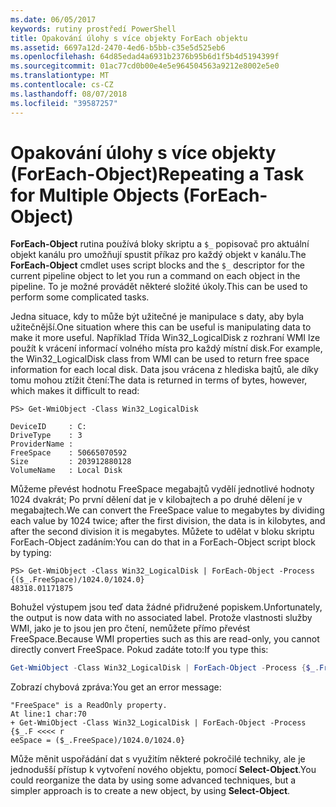 ```yaml
---
ms.date: 06/05/2017
keywords: rutiny prostředí PowerShell
title: Opakování úlohy s více objekty ForEach objektu
ms.assetid: 6697a12d-2470-4ed6-b5bb-c35e5d525eb6
ms.openlocfilehash: 64d85edad4a6931b2376b95b6d1f5b4d5194399f
ms.sourcegitcommit: 01ac77cd0b00e4e5e964504563a9212e8002e5e0
ms.translationtype: MT
ms.contentlocale: cs-CZ
ms.lasthandoff: 08/07/2018
ms.locfileid: "39587257"
---
```

# <a name="repeating-a-task-for-multiple-objects-foreach-object"></a><span data-ttu-id="b8bcf-103">Opakování úlohy s více objekty (ForEach-Object)</span><span class="sxs-lookup"><span data-stu-id="b8bcf-103">Repeating a Task for Multiple Objects (ForEach-Object)</span></span>

<span data-ttu-id="b8bcf-104">**ForEach-Object** rutina používá bloky skriptu a `$_` popisovač pro aktuální objekt kanálu pro umožňují spustit příkaz pro každý objekt v kanálu.</span><span class="sxs-lookup"><span data-stu-id="b8bcf-104">The **ForEach-Object** cmdlet uses script blocks and the `$_` descriptor for the current pipeline object to let you run a command on each object in the pipeline.</span></span> <span data-ttu-id="b8bcf-105">To je možné provádět některé složité úkoly.</span><span class="sxs-lookup"><span data-stu-id="b8bcf-105">This can be used to perform some complicated tasks.</span></span>

<span data-ttu-id="b8bcf-106">Jedna situace, kdy to může být užitečné je manipulace s daty, aby byla užitečnější.</span><span class="sxs-lookup"><span data-stu-id="b8bcf-106">One situation where this can be useful is manipulating data to make it more useful.</span></span> <span data-ttu-id="b8bcf-107">Například Třída Win32_LogicalDisk z rozhraní WMI lze použít k vrácení informací volného místa pro každý místní disk.</span><span class="sxs-lookup"><span data-stu-id="b8bcf-107">For example, the Win32_LogicalDisk class from WMI can be used to return free space information for each local disk.</span></span> <span data-ttu-id="b8bcf-108">Data jsou vrácena z hlediska bajtů, ale díky tomu mohou ztížit čtení:</span><span class="sxs-lookup"><span data-stu-id="b8bcf-108">The data is returned in terms of bytes, however, which makes it difficult to read:</span></span>

```
PS> Get-WmiObject -Class Win32_LogicalDisk

DeviceID     : C:
DriveType    : 3
ProviderName :
FreeSpace    : 50665070592
Size         : 203912880128
VolumeName   : Local Disk
```

<span data-ttu-id="b8bcf-109">Můžeme převést hodnotu FreeSpace megabajtů vydělí jednotlivé hodnoty 1024 dvakrát; Po první dělení dat je v kilobajtech a po druhé dělení je v megabajtech.</span><span class="sxs-lookup"><span data-stu-id="b8bcf-109">We can convert the FreeSpace value to megabytes by dividing each value by 1024 twice; after the first division, the data is in kilobytes, and after the second division it is megabytes.</span></span> <span data-ttu-id="b8bcf-110">Můžete to udělat v bloku skriptu ForEach-Object zadáním:</span><span class="sxs-lookup"><span data-stu-id="b8bcf-110">You can do that in a ForEach-Object script block by typing:</span></span>

```
PS> Get-WmiObject -Class Win32_LogicalDisk | ForEach-Object -Process {($_.FreeSpace)/1024.0/1024.0}
48318.01171875
```

<span data-ttu-id="b8bcf-111">Bohužel výstupem jsou teď data žádné přidružené popiskem.</span><span class="sxs-lookup"><span data-stu-id="b8bcf-111">Unfortunately, the output is now data with no associated label.</span></span> <span data-ttu-id="b8bcf-112">Protože vlastnosti služby WMI, jako je to jsou jen pro čtení, nemůžete přímo převést FreeSpace.</span><span class="sxs-lookup"><span data-stu-id="b8bcf-112">Because WMI properties such as this are read-only, you cannot directly convert FreeSpace.</span></span> <span data-ttu-id="b8bcf-113">Pokud zadáte toto:</span><span class="sxs-lookup"><span data-stu-id="b8bcf-113">If you type this:</span></span>

```powershell
Get-WmiObject -Class Win32_LogicalDisk | ForEach-Object -Process {$_.FreeSpace = ($_.FreeSpace)/1024.0/1024.0}
```

<span data-ttu-id="b8bcf-114">Zobrazí chybová zpráva:</span><span class="sxs-lookup"><span data-stu-id="b8bcf-114">You get an error message:</span></span>

```output
"FreeSpace" is a ReadOnly property.
At line:1 char:70
+ Get-WmiObject -Class Win32_LogicalDisk | ForEach-Object -Process {$_.F <<<< r
eeSpace = ($_.FreeSpace)/1024.0/1024.0}
```

<span data-ttu-id="b8bcf-115">Může měnit uspořádání dat s využitím některé pokročilé techniky, ale je jednodušší přístup k vytvoření nového objektu, pomocí **Select-Object**.</span><span class="sxs-lookup"><span data-stu-id="b8bcf-115">You could reorganize the data by using some advanced techniques, but a simpler approach is to create a new object, by using **Select-Object**.</span></span>